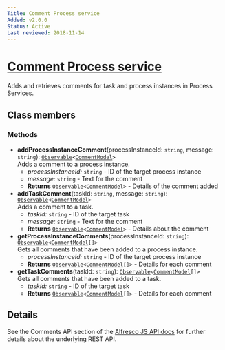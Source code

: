 ```yaml
---
Title: Comment Process service
Added: v2.0.0
Status: Active
Last reviewed: 2018-11-14
---
```


# [Comment Process service](../../../lib/core/services/comment-process.service.ts "Defined in comment-process.service.ts")

Adds and retrieves comments for task and process instances in Process Services.

## Class members

### Methods

*   **addProcessInstanceComment**(processInstanceId: `string`, message: `string`): [`Observable`](http://reactivex.io/documentation/observable.html)`<`[`CommentModel`](../../../lib/core/models/comment.model.ts)`>`<br/>
    Adds a comment to a process instance.
    *   *processInstanceId:* `string`  - ID of the target process instance
    *   *message:* `string`  - Text for the comment
    *   **Returns** [`Observable`](http://reactivex.io/documentation/observable.html)`<`[`CommentModel`](../../../lib/core/models/comment.model.ts)`>` - Details of the comment added
*   **addTaskComment**(taskId: `string`, message: `string`): [`Observable`](http://reactivex.io/documentation/observable.html)`<`[`CommentModel`](../../../lib/core/models/comment.model.ts)`>`<br/>
    Adds a comment to a task.
    *   *taskId:* `string`  - ID of the target task
    *   *message:* `string`  - Text for the comment
    *   **Returns** [`Observable`](http://reactivex.io/documentation/observable.html)`<`[`CommentModel`](../../../lib/core/models/comment.model.ts)`>` - Details about the comment
*   **getProcessInstanceComments**(processInstanceId: `string`): [`Observable`](http://reactivex.io/documentation/observable.html)`<`[`CommentModel`](../../../lib/core/models/comment.model.ts)`[]>`<br/>
    Gets all comments that have been added to a process instance.
    *   *processInstanceId:* `string`  - ID of the target process instance
    *   **Returns** [`Observable`](http://reactivex.io/documentation/observable.html)`<`[`CommentModel`](../../../lib/core/models/comment.model.ts)`[]>` - Details for each comment
*   **getTaskComments**(taskId: `string`): [`Observable`](http://reactivex.io/documentation/observable.html)`<`[`CommentModel`](../../../lib/core/models/comment.model.ts)`[]>`<br/>
    Gets all comments that have been added to a task.
    *   *taskId:* `string`  - ID of the target task
    *   **Returns** [`Observable`](http://reactivex.io/documentation/observable.html)`<`[`CommentModel`](../../../lib/core/models/comment.model.ts)`[]>` - Details for each comment

## Details

See the Comments API section of the
[Alfresco JS API docs](https://github.com/Alfresco/alfresco-js-api/tree/master/src/alfresco-activiti-rest-api)
for further details about the underlying REST API.
